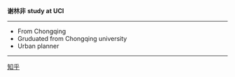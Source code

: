 **谢林非**
**study at UCl**
***
+ From Chongqing
+ Gruduated from Chongqing university
+ Urban planner 
***
[知乎](https://www.zhihu.com/people/xie-lin-fei-31)
